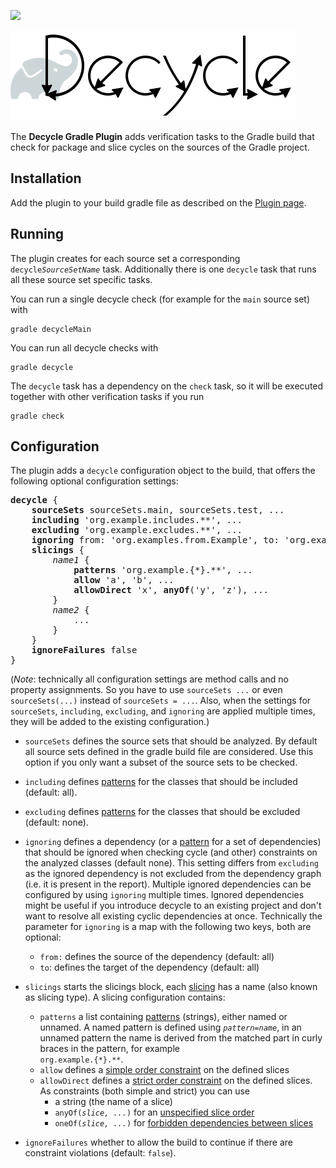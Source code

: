 [![](https://img.shields.io/maven-metadata/v?label=Plugin&metadataUrl=https%3A%2F%2Fplugins.gradle.org%2Fm2%2Fde%2Fobqo%2Fdecycle%2Fde.obqo.decycle.gradle.plugin%2Fmaven-metadata.xml)](https://plugins.gradle.org/plugin/de.obqo.decycle)

![decycle](../readme/logo-gradle-plugin.svg?raw=true)

The **Decycle Gradle Plugin** adds verification tasks to the Gradle build that check for package and slice cycles 
on the sources of the Gradle project.

## Installation

Add the plugin to your build gradle file as described on the 
[Plugin page](https://plugins.gradle.org/plugin/de.obqo.decycle).

## Running

The plugin creates for each source set a corresponding <code>decycle<i>SourceSetName</i></code> task.
Additionally there is one `decycle` task that runs all these source set specific tasks.

You can run a single decycle check (for example for the `main` source set) with

```
gradle decycleMain
```

You can run all decycle checks with

```
gradle decycle
```

The `decycle` task has a dependency on the `check` task, so it will be executed together with other verification tasks if you run

```
gradle check
```

## Configuration

The plugin adds a `decycle` configuration object to the build, that offers the following optional configuration settings:

<pre>
<b>decycle</b> {
    <b>sourceSets</b> sourceSets.main, sourceSets.test, ...
    <b>including</b> 'org.example.includes.**', ...
    <b>excluding</b> 'org.example.excludes.**', ...
    <b>ignoring</b> from: 'org.examples.from.Example', to: 'org.examples.to.**'
    <b>slicings</b> {
        <i>name1</i> {
            <b>patterns</b> 'org.example.{*}.**', ...
            <b>allow</b> 'a', 'b', ...
            <b>allowDirect</b> 'x', <b>anyOf</b>('y', 'z'), ...
        }
        <i>name2</i> {
            ...
        }
    }
    <b>ignoreFailures</b> false
}
</pre>

(_Note_: technically all configuration settings are method calls and no property assignments.
So you have to use `sourceSets ...` or even `sourceSets(...)` instead of `sourceSets = ...`.
Also, when the settings for `sourceSets`, `including`, `excluding`, and `ignoring` are applied multiple times,
they will be added to the existing configuration.)

* `sourceSets`
  defines the source sets that should be analyzed.
  By default all source sets defined in the gradle build file are considered.
  Use this option if you only want a subset of the source sets to be checked.

* `including`
  defines [patterns](../readme/patterns.md) for the classes that should be included (default: all).

* `excluding`
  defines [patterns](../readme/patterns.md) for the classes that should be excluded (default: none).

* `ignoring`
  defines a dependency (or a [pattern](../readme/patterns.md) for a set of dependencies) that should be ignored
  when checking cycle (and other) constraints on the analyzed classes (default none).
  This setting differs from `excluding` as the ignored dependency is not excluded from the dependency graph
  (i.e. it is present in the report). Multiple ignored dependencies can be configured by using `ignoring` multiple times. 
  Ignored dependencies might be useful if you introduce decycle to an existing project and don't want to resolve all 
  existing cyclic dependencies at once.
  Technically the parameter for `ignoring` is a map with the following two keys,
  both are optional:
    * `from:` defines the source of the dependency (default: all)
    * `to`: defines the target of the dependency (default: all)

* `slicings`
  starts the slicings block, each [slicing](../readme/slicings.md) has a name (also known as slicing type). 
  A slicing configuration contains:
    * `patterns`
      a list containing [patterns](../readme/patterns.md) (strings), either named or unnamed.
      A named pattern is defined using <code><i>pattern</i>=<i>name</i></code>,
      in an unnamed pattern the name is derived from the matched part in curly braces in the pattern, for example  
      `org.example.{*}.**`. 
    * `allow`
      defines a [simple order constraint](../readme/slicings.md#simple-order-constraints) on the defined slices
    * `allowDirect`
      defines a [strict order constraint](../readme/slicings.md#strict-order-constraints) on the defined slices. 
      As constraints (both simple and strict) you can use
        * a string (the name of a slice)
        * <code>anyOf(<i>slice, ...</i>)</code> for an [unspecified slice order](../readme/slicings.md#unspecified-order-of-slices)
        * <code>oneOf(<i>slice, ...</i>)</code> for [forbidden dependencies between slices](../readme/slicings.md#forbidden-dependencies-between-slices)
    
* `ignoreFailures` whether to allow the build to continue if there are constraint violations (default: `false`).

